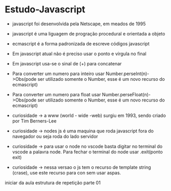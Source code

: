 # Estudo-Javascript


- javascript foi desenvolvida pela Netscape, em meados de 1995

- javascript é uma liguagem de progração procedural e orientada a objeto

- ecmascript é a forma padronizada de escreve códigos javascript

- Em javascript atual não é preciso usar o ponto e vírgula no final

- Em javascript usa-se o sinal de (+) para concatenar

- Para converter um numero para inteiro usar Number.perseInt(n)->Obs(pode ser utilizado somente o Number, esse é um novo recurso do ecmascript)

- Para converter um numero para float usar Number.perseFloat(n)->Obs(pode ser utilizado somente o Number, esse é um novo recurso do ecmascript)



+ curiosidade -> a www (world - wide -web) surgiu em 1993, sendo criado por Tim Berners-Lee

+ curiosidade -> nodes js é uma maquina que roda javascript fora do navegador ou seja roda do lado servidor

+ curiosidade -> para usar o node no vscode basta digitar no terminal do vscode a palavra node. Para fechar o terminal do node usar .exit(ponto exit)

+ curiosidade -> nessa versao o js tem o recurso de template string (crase), use este recurso para con sem usar aspas.


iniciar da aula estrutura de repetição parte 01